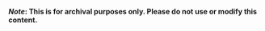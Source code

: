 <strong>*Note*: This is for archival purposes only. Please do not use or modify this content.</strong>
